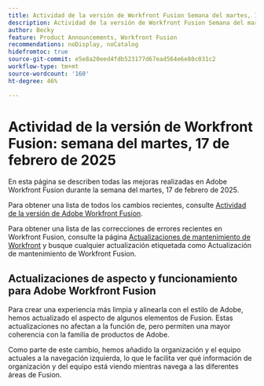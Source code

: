 ```yaml
---
title: Actividad de la versión de Workfront Fusion Semana del martes, 17 de febrero de 2025
description: Actividad de la versión de Workfront Fusion Semana del martes, 17 de febrero de 2025
author: Becky
feature: Product Announcements, Workfront Fusion
recommendations: noDisplay, noCatalog
hidefromtoc: true
source-git-commit: e5e8a20eed4fdb523177d67ead564e6e80c031c2
workflow-type: tm+mt
source-wordcount: '160'
ht-degree: 46%

---
```


# Actividad de la versión de Workfront Fusion: semana del martes, 17 de febrero de 2025

En esta página se describen todas las mejoras realizadas en Adobe Workfront Fusion durante la semana del martes, 17 de febrero de 2025.

Para obtener una lista de todos los cambios recientes, consulte [Actividad de la versión de Adobe Workfront Fusion](/help/workfront-fusion/fusion-product-releases/fusion-release-activity.md).

Para obtener una lista de las correcciones de errores recientes en Workfront Fusion, consulte la página [Actualizaciones de mantenimiento de Workfront](https://experienceleague.adobe.com/en/docs/workfront-known-issues/releases/current-updates) y busque cualquier actualización etiquetada como Actualización de mantenimiento de Workfront Fusion.

<!--## Adobe Storage connector and modules now available

Now you can use Workfront Fusion to manage Adobe your Adobe Storage. With the Adobe Storage modules, you can: 

* Create, discard, restore, or delete an Adobe Enterprise Storage Management (ESM) store
* Invite a user to an ESM store
* Make a custom call the the Adobe User Management API 

For information and instructions, see [Adobe Storage modules]().-->

## Actualizaciones de aspecto y funcionamiento para Adobe Workfront Fusion

Para crear una experiencia más limpia y alinearla con el estilo de Adobe, hemos actualizado el aspecto de algunos elementos de Fusion. Estas actualizaciones no afectan a la función de, pero permiten una mayor coherencia con la familia de productos de Adobe.

Como parte de este cambio, hemos añadido la organización y el equipo actuales a la navegación izquierda, lo que le facilita ver qué información de organización y del equipo está viendo mientras navega a las diferentes áreas de Fusion.


